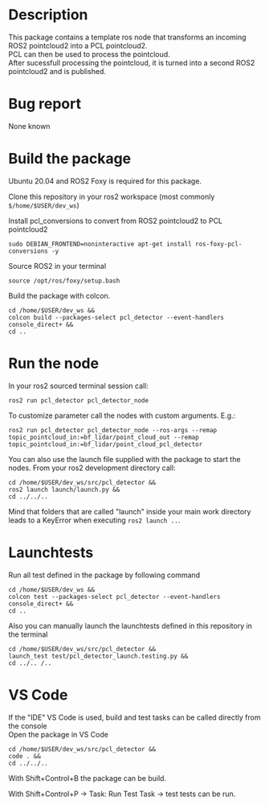 # Description
This package contains a template ros node that transforms an incoming ROS2 pointcloud2 into a PCL pointcloud2.      
PCL can then be used to process the pointcloud.    
After sucessfull processing the pointcloud, it is turned into a second ROS2 pointcloud2 and is published.       
    
# Bug report
None known

# Build the package      
Ubuntu 20.04 and ROS2 Foxy is required for this package.      


Clone this repository in your ros2 workspace (most commonly `$/home/$USER/dev_ws`)     
  
    
Install pcl_conversions to convert from ROS2 pointcloud2 to PCL pointcloud2    

```
sudo DEBIAN_FRONTEND=noninteractive apt-get install ros-foxy-pcl-conversions -y
```
   

Source ROS2 in your terminal   

```
source /opt/ros/foxy/setup.bash
```

Build the package with colcon.
```
cd /home/$USER/dev_ws && 
colcon build --packages-select pcl_detector --event-handlers console_direct+ &&
cd ..
```

# Run the node 

In your ros2 sourced terminal session call:    
    
``` 
ros2 run pcl_detector pcl_detector_node 
``` 
    
To customize parameter call the nodes with custom arguments. E.g.:  

``` 
ros2 run pcl_detector pcl_detector_node --ros-args --remap topic_pointcloud_in:=bf_lidar/point_cloud_out --remap topic_pointcloud_in:=bf_lidar/point_cloud_pcl_detector
```  

You can also use the launch file supplied with the package to start the nodes. 
From your ros2 development directory call:    

```  
cd /home/$USER/dev_ws/src/pcl_detector &&   
ros2 launch launch/launch.py && 
cd ../../..
```  

Mind that folders that are called "launch" inside your main
work directory leads to a KeyError when executing `ros2 launch ..`.     
     
# Launchtests

Run all test defined in the package by following command 
 
```
cd /home/$USER/dev_ws && 
colcon test --packages-select pcl_detector --event-handlers console_direct+ &&
cd ..
```     

Also you can manually launch the launchtests defined in this repository in the terminal     
    
```  
cd /home/$USER/dev_ws/src/pcl_detector && 
launch_test test/pcl_detector_launch.testing.py && 
cd ../.. /..
```  
   
# VS Code
If the "IDE" VS Code is used, build and test tasks can be called directly from the console    
Open the package in VS Code 
```
cd /home/$USER/dev_ws/src/pcl_detector &&
code . &&
cd ../../.. 
```
With Shift+Control+B the package can be build.    
 
With Shift+Control+P -> Task: Run Test Task -> test  tests can be run.       

